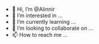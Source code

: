 - 👋 Hi, I’m @Alinnir
- 👀 I’m interested in ...
- 🌱 I’m currently learning ...
- 💞️ I’m looking to collaborate on ...
- 📫 How to reach me ...

<!---
Alinnir/Alinnir is a ✨ special ✨ repository because its `README.md` (this file) appears on your GitHub profile.
You can click the Preview link to take a look at your changes.
--->
